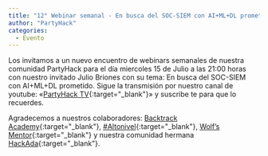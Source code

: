 ```yaml
---
title: "12° Webinar semanal - En busca del SOC-SIEM con AI+ML+DL prometido"
author: "PartyHack"
categories:
  - Evento
---
```



Los invitamos a un nuevo encuentro de webinars semanales de nuestra comunidad PartyHack para el día miercoles 15 de Julio a las 21:00 horas con nuestro invitado Julio Briones con su tema: En busca del SOC-SIEM con AI+ML+DL prometido. Sigue la transmisión por nuestro canal de youtube: «[PartyHack TV](https://www.youtube.com/channel/UCHLBYZ7Sv3jFCiBN3AgMUSA?sub_confirmation=1){:target="_blank"}» y suscribe te para que lo recuerdes.

Agradecemos a nuestros colaboradores: [Backtrack Academy](https://www.linkedin.com/company/10327440/){:target="_blank"}, [#Altonivel](https://www.linkedin.com/feed/hashtag/?keywords=altonivel&highlightedUpdateUrns=urn%3Ali%3Aactivity%3A6675797473685987328){:target="_blank"}, [Wolf’s Mentor](https://www.linkedin.com/company/40707278/){:target="_blank"} y nuestra comunidad hermana [HackAda](https://www.linkedin.com/company/67285985/){:target="_blank"}.
